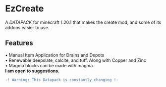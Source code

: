 # EzCreate
A *DATAPACK* for minecraft 1.20.1 that makes the create mod, and some of its addons easier to use.
## Features
• Manual Item Application for Drains and Depots  
• Renewable deepslate, calcite, and tuff. Along with Copper and Zinc  
• Magma blocks can be made with magma.  
**I am open to suggestions.**
```diff
-! Warning: This Datapack is constantly changing !-
```
